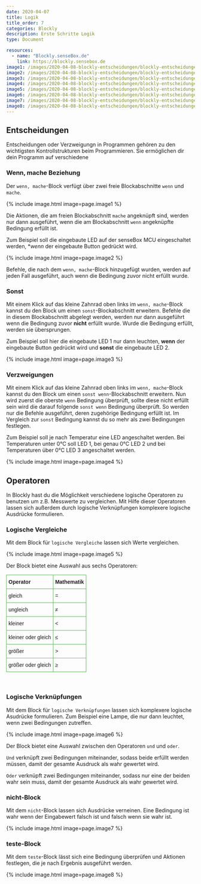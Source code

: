 ```yaml
---
date: 2020-04-07
title: Logik
title_order: 7
categories: Blockly
description: Erste Schritte Logik
type: Document

resources:
  - name: "Blockly.senseBox.de"
    link: https://blockly.sensebox.de
image1: /images/2020-04-08-blockly-entscheidungen/blockly-entscheidungen-1.svg
image2: /images/2020-04-08-blockly-entscheidungen/blockly-entscheidungen-2.svg
image3: /images/2020-04-08-blockly-entscheidungen/blockly-entscheidungen-3.svg
image4: /images/2020-04-08-blockly-entscheidungen/blockly-entscheidungen-4.svg
image5: /images/2020-04-08-blockly-entscheidungen/blockly-entscheidungen-5.svg
image6: /images/2020-04-08-blockly-entscheidungen/blockly-entscheidungen-6.svg
image7: /images/2020-04-08-blockly-entscheidungen/blockly-entscheidungen-7.svg
image8: /images/2020-04-08-blockly-entscheidungen/blockly-entscheidungen-8.svg
---
```


## Entscheidungen
Entscheidungen oder Verzweigungn in Programmen gehören zu den wichtigsten Kontrollstrukturen beim Programmieren. Sie ermöglichen dir dein Programm auf verschiedene

### Wenn, mache Beziehung
Der `wenn, mache`-Block verfügt über zwei freie Blockabschnitte `wenn` und `mache`.

{% include image.html image=page.image1 %}

Die Aktionen, die am freien Blockabschnitt `mache` angeknüpft sind, werden nur dann ausgeführt, wenn die am Blockabschnitt `wenn` angeknüpfte Bedingung erfüllt ist. 

Zum Beispiel soll die eingebaute LED auf der senseBox MCU eingeschaltet werden, **wenn* der eingebaute Button gedrückt wird.

{% include image.html image=page.image2 %}

Befehle, die nach dem `wenn, mache`-Block hinzugefügt wurden, werden auf jeden Fall ausgeführt, auch wenn die Bedingung zuvor nicht erfüllt wurde.

### Sonst
Mit einem Klick auf das kleine Zahnrad oben links im `wenn, mache`-Block kannst du den Block um einen `sonst`-Blockabschnitt erweitern. Befehle die in diesem Blockabschnitt abgelegt werden, werden nur dann ausgeführt wenn die Bedingung zuvor **nicht** erfüllt wurde. Wurde die Bedingung erfüllt, werden sie übersprungen.

Zum Beispiel soll hier die eingebaute LED 1 nur dann leuchten, **wenn** der eingebaute Button gedrückt wird und **sonst** die eingebaute LED 2.

{% include image.html image=page.image3 %}

### Verzweigungen
Mit einem Klick auf das kleine Zahnrad oben links im `wenn, mache`-Block kannst du den Block um einen `sonst wenn`-Blockabschnitt erweitern. Nun wird zuerst die oberste `wenn` Bedingung überprüft, sollte diese nicht erfüllt sein wird die darauf folgende `sonst wenn` Bedingung überprüft. So werden nur die Befehle ausgeführt, deren zugehörige Bedingung erfüllt ist.
Im Vergleich zur `sonst` Bedingung kannst du so mehr als zwei Bedingungen festlegen. 

Zum Beispiel soll je nach Temperatur eine LED angeschaltet werden. Bei Temperaturen unter 0°C soll LED 1, bei genau 0°C LED 2 und bei Temperaturen über 0°C LED 3 angeschaltet werden.

{% include image.html image=page.image4 %}

## Operatoren
In Blockly hast du die Möglichkeit verschiedene logische Operatoren zu benutzen um z.B. Messwerte zu vergleichen. Mit Hilfe dieser Operatoren lassen sich außerdem durch logische Verknüpfungen komplexere logische Ausdrücke formulieren.

### Logische Vergleiche
Mit dem Block für `logische Vergleiche` lassen sich Werte vergleichen. 

{% include image.html image=page.image5 %}

Der Block bietet eine Auswahl aus sechs Operatoren:

<table style="border-collapse:collapse;border-spacing:0" class="tg"><tr><th style="font-family:Arial, sans-serif;font-size:14px;font-weight:bold;padding:10px 5px;border-style:solid;border-width:1px;overflow:hidden;word-break:normal;border-color:#50af47;text-align:left;vertical-align:middle">Operator</th><th style="font-family:Arial, sans-serif;font-size:14px;font-weight:bold;padding:10px 5px;border-style:solid;border-width:1px;overflow:hidden;word-break:normal;border-color:#50af47;text-align:left;vertical-align:top">Mathematik</th></tr><tr><td style="font-family:Arial, sans-serif;font-size:14px;padding:10px 5px;border-style:solid;border-width:1px;overflow:hidden;word-break:normal;border-color:#50af47;text-align:left;vertical-align:middle">gleich</td><td style="font-family:Arial, sans-serif;font-size:14px;padding:10px 5px;border-style:solid;border-width:1px;overflow:hidden;word-break:normal;border-color:#50af47;text-align:left;vertical-align:top">=</td></tr><tr><td style="font-family:Arial, sans-serif;font-size:14px;padding:10px 5px;border-style:solid;border-width:1px;overflow:hidden;word-break:normal;border-color:#50af47;text-align:left;vertical-align:middle">ungleich</td><td style="font-family:Arial, sans-serif;font-size:14px;padding:10px 5px;border-style:solid;border-width:1px;overflow:hidden;word-break:normal;border-color:#50af47;text-align:left;vertical-align:top">≠</td></tr><tr><td style="font-family:Arial, sans-serif;font-size:14px;padding:10px 5px;border-style:solid;border-width:1px;overflow:hidden;word-break:normal;border-color:#50af47;text-align:left;vertical-align:middle">kleiner</td><td style="font-family:Arial, sans-serif;font-size:14px;padding:10px 5px;border-style:solid;border-width:1px;overflow:hidden;word-break:normal;border-color:#50af47;text-align:left;vertical-align:top">&lt;</td></tr><tr><td style="font-family:Arial, sans-serif;font-size:14px;padding:10px 5px;border-style:solid;border-width:1px;overflow:hidden;word-break:normal;border-color:#50af47;text-align:left;vertical-align:middle">kleiner oder gleich</td><td style="font-family:Arial, sans-serif;font-size:14px;padding:10px 5px;border-style:solid;border-width:1px;overflow:hidden;word-break:normal;border-color:#50af47;text-align:left;vertical-align:top">≤</td></tr><tr><td style="font-family:Arial, sans-serif;font-size:14px;padding:10px 5px;border-style:solid;border-width:1px;overflow:hidden;word-break:normal;border-color:#50af47;text-align:left;vertical-align:middle">größer</td><td style="font-family:Arial, sans-serif;font-size:14px;padding:10px 5px;border-style:solid;border-width:1px;overflow:hidden;word-break:normal;border-color:#50af47;text-align:left;vertical-align:top">&gt;</td></tr><tr><td style="font-family:Arial, sans-serif;font-size:14px;padding:10px 5px;border-style:solid;border-width:1px;overflow:hidden;word-break:normal;border-color:#50af47;text-align:left;vertical-align:top">größer oder gleich</td><td style="font-family:Arial, sans-serif;font-size:14px;padding:10px 5px;border-style:solid;border-width:1px;overflow:hidden;word-break:normal;border-color:#50af47;text-align:left;vertical-align:top">≥</td></tr></table>
<br>

### Logische Verknüpfungen
Mit dem Block für `logische Verknüpfungen` lassen sich komplexere logische Asudrücke formulieren. Zum Beispiel eine Lampe, die nur dann leuchtet, wenn zwei Bedingungen zutreffen.

{% include image.html image=page.image6 %}

Der Block bietet eine Auswahl zwischen den Operatoren `und` und `oder`.

`Und` verknüpft zwei Bedingungen miteinander, sodass beide erfüllt werden müssen, damit der gesamte Ausdruck als wahr gewertet wird. 

`Oder` verknüpft zwei Bedingungen miteinander, sodass nur eine der beiden wahr sein muss, damit der gesamte Ausdruck als wahr gewertet wird.

### nicht-Block
Mit dem `nicht`-Block lassen sich Ausdrücke verneinen. Eine Bedingung ist wahr wenn der Eingabewert falsch ist und falsch wenn sie wahr ist.

{% include image.html image=page.image7 %}

### teste-Block
Mit dem `teste`-Block lässt sich eine Bedingung überprüfen und Aktionen festlegen, die je nach Ergebnis ausgeführt werden.

{% include image.html image=page.image8 %}